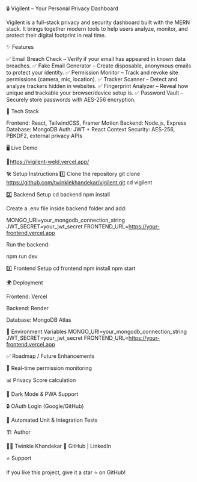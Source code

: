 🔒 Vigilent – Your Personal Privacy Dashboard

Vigilent is a full-stack privacy and security dashboard built with the MERN stack. It brings together modern tools to help users analyze, monitor, and protect their digital footprint in real time.

✨ Features

✅ Email Breach Check – Verify if your email has appeared in known data breaches.
✅ Fake Email Generator – Create disposable, anonymous emails to protect your identity.
✅ Permission Monitor – Track and revoke site permissions (camera, mic, location).
✅ Tracker Scanner – Detect and analyze trackers hidden in websites.
✅ Fingerprint Analyzer – Reveal how unique and trackable your browser/device setup is.
✅ Password Vault – Securely store passwords with AES-256 encryption.

🚀 Tech Stack

Frontend: React, TailwindCSS, Framer Motion
Backend: Node.js, Express
Database: MongoDB
Auth: JWT + React Context
Security: AES-256, PBKDF2, external privacy APIs

🖥️ Live Demo

🔗https://vigilent-weld.vercel.app/

🛠️ Setup Instructions
1️⃣ Clone the repository
git clone https://github.com/twinklekhandekar/vigilent.git
cd vigilent

2️⃣ Backend Setup
cd backend
npm install


Create a .env file inside backend folder and add:

MONGO_URI=your_mongodb_connection_string
JWT_SECRET=your_jwt_secret
FRONTEND_URL=https://your-frontend.vercel.app


Run the backend:

npm run dev

3️⃣ Frontend Setup
cd frontend
npm install
npm start

🌍 Deployment

Frontend: Vercel

Backend: Render

Database: MongoDB Atlas

🔐 Environment Variables
MONGO_URI=your_mongodb_connection_string
JWT_SECRET=your_jwt_secret
FRONTEND_URL=https://your-frontend.vercel.app

✅ Roadmap / Future Enhancements

🔔 Real-time permission monitoring

📊 Privacy Score calculation

🌙 Dark Mode & PWA Support

🔒 OAuth Login (Google/GitHub)

🧪 Automated Unit & Integration Tests

🏗️ Author

👩‍💻 Twinkle Khandekar
📌 GitHub
 | LinkedIn

⭐ Support

If you like this project, give it a star ⭐ on GitHub!
